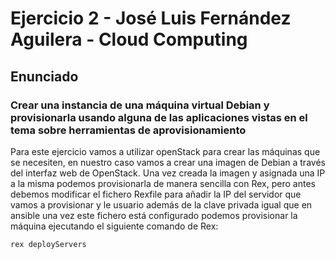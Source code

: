 # Ejercicio 2 - José Luis Fernández Aguilera - Cloud Computing
## Enunciado
### Crear una instancia de una máquina virtual Debian y provisionarla usando alguna de las aplicaciones vistas en el tema sobre herramientas de aprovisionamiento

Para este ejercicio vamos a utilizar openStack para crear las máquinas que se necesiten, en nuestro caso vamos a crear una imagen de Debian a través del interfaz web de OpenStack.
Una vez creada la imagen y asignada una IP a la misma podemos provisionarla de manera sencilla con Rex, pero antes debemos modificar el fichero Rexfile para añadir la IP del servidor que vamos a provisionar y le usuario además de la clave privada igual que en ansible una vez este fichero está configurado podemos provisionar la máquina ejecutando el siguiente comando de Rex:
```
rex deployServers
```

